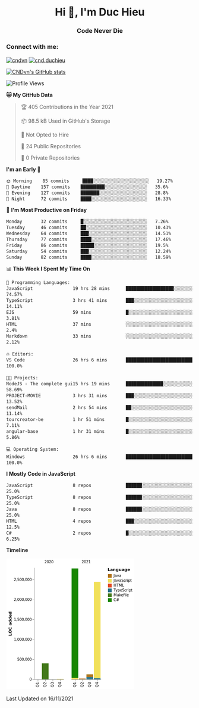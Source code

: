 <h1 align="center">Hi 👋, I'm Duc Hieu</h1>
<h3 align="center">Code Never Die</h3>

<h3 align="left">Connect with me:</h3>
<p align="left">
<a href="https://linkedin.com/in/cndvn" target="blank"><img align="center" src="https://img.shields.io/badge/LinkedIn-0077B5?style=for-the-badge&logo=linkedin&logoColor=white" alt="cndvn"/></a>
<a href="https://fb.com/cnd.duchieu" target="blank"><img align="center" src="https://img.shields.io/badge/Facebook-1877F2?style=for-the-badge&logo=facebook&logoColor=white" alt="cnd.duchieu"/></a>
</p>

[![CNDvn's GitHub stats](https://github-readme-stats.vercel.app/api?username=cndvn)](https://github.com/anuraghazra/github-readme-stats)

<!--START_SECTION:waka-->
![Profile Views](http://img.shields.io/badge/Profile%20Views-0-blue)

**🐱 My GitHub Data** 

> 🏆 405 Contributions in the Year 2021
 > 
> 📦 98.5 kB Used in GitHub's Storage 
 > 
> 🚫 Not Opted to Hire
 > 
> 📜 24 Public Repositories 
 > 
> 🔑 0 Private Repositories  
 > 
**I'm an Early 🐤** 

```text
🌞 Morning    85 commits     ████░░░░░░░░░░░░░░░░░░░░░   19.27% 
🌆 Daytime    157 commits    █████████░░░░░░░░░░░░░░░░   35.6% 
🌃 Evening    127 commits    ███████░░░░░░░░░░░░░░░░░░   28.8% 
🌙 Night      72 commits     ████░░░░░░░░░░░░░░░░░░░░░   16.33%

```
📅 **I'm Most Productive on Friday** 

```text
Monday       32 commits     █░░░░░░░░░░░░░░░░░░░░░░░░   7.26% 
Tuesday      46 commits     ██░░░░░░░░░░░░░░░░░░░░░░░   10.43% 
Wednesday    64 commits     ███░░░░░░░░░░░░░░░░░░░░░░   14.51% 
Thursday     77 commits     ████░░░░░░░░░░░░░░░░░░░░░   17.46% 
Friday       86 commits     █████░░░░░░░░░░░░░░░░░░░░   19.5% 
Saturday     54 commits     ███░░░░░░░░░░░░░░░░░░░░░░   12.24% 
Sunday       82 commits     ████░░░░░░░░░░░░░░░░░░░░░   18.59%

```


📊 **This Week I Spent My Time On** 

```text
💬 Programming Languages: 
JavaScript               19 hrs 28 mins      ██████████████████░░░░░░░   74.57% 
TypeScript               3 hrs 41 mins       ███░░░░░░░░░░░░░░░░░░░░░░   14.11% 
EJS                      59 mins             █░░░░░░░░░░░░░░░░░░░░░░░░   3.81% 
HTML                     37 mins             ░░░░░░░░░░░░░░░░░░░░░░░░░   2.4% 
Markdown                 33 mins             ░░░░░░░░░░░░░░░░░░░░░░░░░   2.12%

🔥 Editors: 
VS Code                  26 hrs 6 mins       █████████████████████████   100.0%

🐱‍💻 Projects: 
NodeJS - The complete gui15 hrs 19 mins      ██████████████░░░░░░░░░░░   58.69% 
PROJECT-MOVIE            3 hrs 31 mins       ███░░░░░░░░░░░░░░░░░░░░░░   13.52% 
sendMail                 2 hrs 54 mins       ██░░░░░░░░░░░░░░░░░░░░░░░   11.14% 
tourcreator-be           1 hr 51 mins        █░░░░░░░░░░░░░░░░░░░░░░░░   7.11% 
angular-base             1 hr 31 mins        █░░░░░░░░░░░░░░░░░░░░░░░░   5.86%

💻 Operating System: 
Windows                  26 hrs 6 mins       █████████████████████████   100.0%

```

**I Mostly Code in JavaScript** 

```text
JavaScript               8 repos             ██████░░░░░░░░░░░░░░░░░░░   25.0% 
TypeScript               8 repos             ██████░░░░░░░░░░░░░░░░░░░   25.0% 
Java                     8 repos             ██████░░░░░░░░░░░░░░░░░░░   25.0% 
HTML                     4 repos             ███░░░░░░░░░░░░░░░░░░░░░░   12.5% 
C#                       2 repos             █░░░░░░░░░░░░░░░░░░░░░░░░   6.25%

```


**Timeline**

![Chart not found](https://raw.githubusercontent.com/CNDvn/CNDvn/main/charts/bar_graph.png) 


 Last Updated on 16/11/2021
<!--END_SECTION:waka-->
